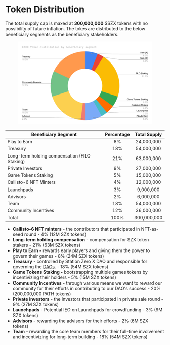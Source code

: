 # Token Distribution

The total supply cap is maxed at **300,000,000** $SZX tokens with no possibility of future inflation. The tokes are distributed to the below beneficiary segments as the beneficiary stakeholders.&#x20;

<figure><img src="../../.gitbook/assets/$SZX Token distribution by beneficiary segment (2).svg" alt=""><figcaption></figcaption></figure>

| Beneficiary Segment                           | Percentage  | Total Supply |
| --------------------------------------------- | :---------: | :----------: |
| Play to Earn                                  |      8%     |  24,000,000  |
| Treasury                                      |     18%     |  54,000,000  |
| Long-term holding compensation (FILO Staking) |     21%     |  63,000,000  |
| Private Investors                             |      9%     |  27,000,000  |
| Game Tokens Staking                           |      5%     |  15,000,000  |
| Callisto-6 NFT Minters                        |      4%     |  12,000,000  |
| Launchpads                                    |      3%     |   9,000,000  |
| Advisors                                      |      2%     |   6,000,000  |
| Team                                          |     18%     |  54,000,000  |
| Community Incentives                          |     12%     |  36,000,000  |
| Total                                         |     100%    |  300,000,000 |



* **Callisto-6 NFT minters** - the contributors that participated in NFT-as-seed round - 4% (12M SZX tokens)&#x20;
* **Long-term holding compensation** - compensation for SZX token stakers - 21% (63M SZX tokens)
* **Play to Earn -** rewards early players and giving them the power to govern their games - 8% (24M SZX tokens)
* **Treasury** - controlled by Station Zero X DAO and responsible for governing the [DAGs](../../governance/decentralized-autonomous-games-dags.md). - 18% (54M SZX tokens)&#x20;
* **Game Tokens Staking -** bootstrapping multiple games tokens by incentivizing their holders - 5% (15M SZX tokens)
* **Community Incentives** - through various means we want to reward our community for their efforts in contributing to our DAO's success - 20% (200,000,000 PATH tokens)&#x20;
* **Private investors** - the investors that participated in private sale round - 9% (27M SZX tokens)
* **Launchpads** - Potential IEO on Launchpads for crowdfunding - 3% (9M SZX tokens)
* **Advisors** - rewarding the advisors for their efforts - 2% (6M SZX tokens)
* **Team** - rewarding the core team members for their full-time involvement and incentivizing for long-term building - 18% (54M SZX tokens)&#x20;





